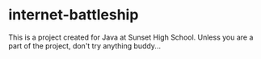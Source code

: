 # internet-battleship
This is a project created for Java at Sunset High School. Unless you are a part of the project, don't try anything buddy...
